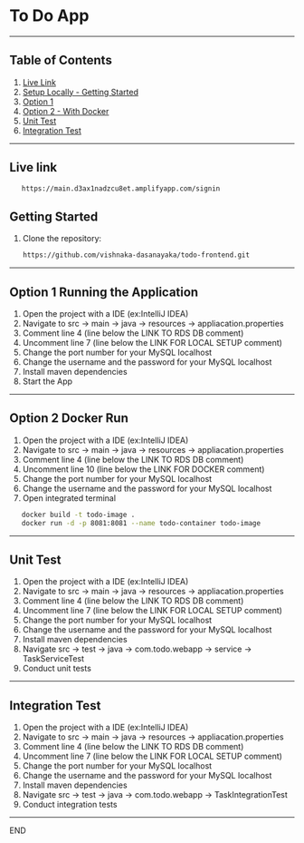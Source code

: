 # To Do App

---

## Table of Contents

1. [Live Link](#live-link)
2. [Setup Locally - Getting Started](#getting-started)
3. [Option 1](#option-1-running-the-application)
4. [Option 2 - With Docker](#option-2-docker-run)
5. [Unit Test](#unit-test)
6. [Integration Test](#integration-test)

---

## Live link

```bash
   https://main.d3ax1nadzcu8et.amplifyapp.com/signin
```

## Getting Started

1. Clone the repository:
   ```bash
   https://github.com/vishnaka-dasanayaka/todo-frontend.git
   ```

---

## Option 1 Running the Application

1. Open the project with a IDE (ex:IntelliJ IDEA)
2. Navigate to src -> main -> java -> resources -> appliacation.properties
3. Comment line 4 (line below the LINK TO RDS DB comment)
4. Uncomment line 7 (line below the LINK FOR LOCAL SETUP comment)
5. Change the port number for your MySQL localhost 
6. Change the username and the password for your MySQL localhost 
7. Install maven dependencies
8. Start the App 

---

## Option 2 Docker Run

1. Open the project with a IDE (ex:IntelliJ IDEA)
2. Navigate to src -> main -> java -> resources -> appliacation.properties
3. Comment line 4 (line below the LINK TO RDS DB comment)
4. Uncomment line 10 (line below the LINK FOR DOCKER comment)
5. Change the port number for your MySQL localhost
6. Change the username and the password for your MySQL localhost
7. Open integrated terminal

```bash
   docker build -t todo-image .
   docker run -d -p 8081:8081 --name todo-container todo-image  
```

---

## Unit Test

1. Open the project with a IDE (ex:IntelliJ IDEA)
2. Navigate to src -> main -> java -> resources -> appliacation.properties
3. Comment line 4 (line below the LINK TO RDS DB comment)
4. Uncomment line 7 (line below the LINK FOR LOCAL SETUP comment)
5. Change the port number for your MySQL localhost
6. Change the username and the password for your MySQL localhost
7. Install maven dependencies
8. Navigate src -> test -> java -> com.todo.webapp -> service -> TaskServiceTest
9. Conduct unit tests

---

## Integration Test

1. Open the project with a IDE (ex:IntelliJ IDEA)
2. Navigate to src -> main -> java -> resources -> appliacation.properties
3. Comment line 4 (line below the LINK TO RDS DB comment)
4. Uncomment line 7 (line below the LINK FOR LOCAL SETUP comment)
5. Change the port number for your MySQL localhost
6. Change the username and the password for your MySQL localhost
7. Install maven dependencies
8. Navigate src -> test -> java -> com.todo.webapp -> TaskIntegrationTest
9. Conduct integration tests
---

END